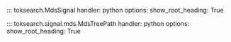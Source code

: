 
::: toksearch.MdsSignal
    handler: python
    options:
        show_root_heading: True

::: toksearch.signal.mds.MdsTreePath
    handler: python
    options:
        show_root_heading: True
